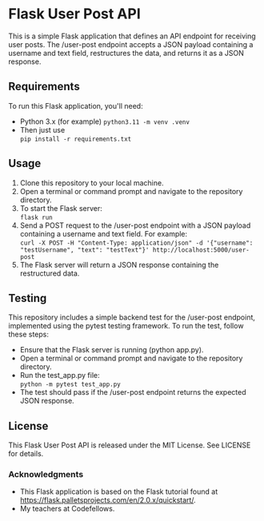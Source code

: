 # Flask User Post API

This is a simple Flask application that defines an API endpoint for receiving user posts. The /user-post endpoint accepts a JSON payload containing a username and text field, restructures the data, and returns it as a JSON response.

## Requirements

To run this Flask application, you'll need:

- Python 3.x (for example)
        `python3.11 -m venv .venv`
- Then just use  
        `pip install -r requirements.txt`

## Usage

1. Clone this repository to your local machine.
2. Open a terminal or command prompt and navigate to the repository directory.
3. To start the Flask server:  
    `flask run`
4. Send a POST request to the /user-post endpoint with a JSON payload containing a username and text field. For example:  
    `curl -X POST -H "Content-Type: application/json" -d '{"username": "testUsername", "text": "testText"}' http://localhost:5000/user-post`
5. The Flask server will return a JSON response containing the restructured data.

## Testing

This repository includes a simple backend test for the /user-post endpoint, implemented using the pytest testing framework. To run the test, follow these steps:

- Ensure that the Flask server is running (python app.py).
- Open a terminal or command prompt and navigate to the repository directory.
- Run the test_app.py file:  
    `python -m pytest test_app.py`
- The test should pass if the /user-post endpoint returns the expected JSON response.

## License

This Flask User Post API is released under the MIT License. See LICENSE for details.

### Acknowledgments

- This Flask application is based on the Flask tutorial found at https://flask.palletsprojects.com/en/2.0.x/quickstart/.
- My teachers at Codefellows.
